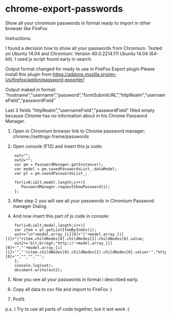 # chrome-export-passwords
Show all your chromium passwords in format ready to import in other browser like FireFox

Instructions:

I found a decision how to show all your passwords from Chromium. Tested on Ubuntu 14.04 and Chromium: Version 40.0.2214.111 Ubuntu 14.04 (64-bit). I used js script found early in search.


Output format changed for ready to use in FireFox Export plugin 
Please install this plugin from https://addons.mozilla.org/en-Us/firefox/addon/password-exporter/

Output maked in format: 
"hostname","username","password","formSubmitURL","httpRealm","usernameField","passwordField"

Last 3 fields "httpRealm","usernameField","passwordField" filled empty because Chrome has no information about in his Chrome Password Manager.


1. Open in Chromium browser link to Chrome password manager: chrome://settings-frame/passwords

2. Open console (F12) and insert this js code:
```
    out="";
    out2="";
    var pm = PasswordManager.getInstance();
    var model = pm.savedPasswordsList_.dataModel;
    var pl = pm.savedPasswordsList_;
    
    for(i=0;i&lt;model.length;i++){
       PasswordManager.requestShowPassword(i);
    };
```
3. After step 2 you will see all your passwords in Chromium Password manager Dialog.

4. And now insert this part of js code in console:
```
    for(i=0;i&lt;model.length;i++){
    var item = pl.getListItemByIndex(i);
    out+="\n"+model.array_[i][0]+"|"+model.array_[i][1]+"|"+item.childNodes[0].childNodes[2].childNodes[0].value;
    out2+='&lt;br/&gt;"http://'+model.array_[i][0]+'","'+model.array_[i][1]+'","'+item.childNodes[0].childNodes[2].childNodes[0].value+'","http://'+model.array_[i][0]+'","","",""';
    };
    console.log(out);
    document.write(out2);
```
5. Now you see all your passwords in format i described early.

6. Copy all data to csv file and import to FireFox :)

7. Profit.

p.s. I Try to use all parts of code together, but it isnt work :(
